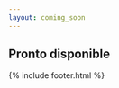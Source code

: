 ```yaml
---
layout: coming_soon
---
```


<div class="wrapper">
  <h2>Pronto disponible</h2>
  {% include footer.html %}
</div>